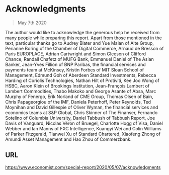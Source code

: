 # Acknowledgments

> May 7th 2020

The author would like to acknowledge the generous help he received from many people while preparing this report. Apart from those mentioned in the text, particular thanks go to Audrey Blater and Yue Malan of Aite Group, Perianne Boring of the Chamber of Digital Commerce, Arnaud de Bresson of Paris EUROPLACE, Adrian Cartwright and Simon Gleeson of Clifford Chance, Randall Chafetz of MUFG Bank, Emmanuel Daniel of The Asian Banker, Jean-Yves Fillion of BNP Paribas, the financial services and payments team at McKinsey, Kristin Forbes of MIT Sloan School of Management, Edmund Goh of Aberdeen Standard Investments, Rebecca Harding of Coriolis Technologies, Nathan Hilt of Protiviti, Kee Joo Wong of HSBC, Aaron Klein of Brookings Institution, Jean-François Lambert of Lambert Commodities, Thabo Makoko and George Asante of Absa, Marc Murphy of Fenergo, Erik Norland of CME Group, Thomas Olsen of Bain, Chris Papageorgiou of the IMF, Daniela Peterhoff, Peter Reynolds, Ted Moynihan and David Gillespie of Oliver Wyman, the financial services and economics teams at S&P Global, Chris Skinner of The Finanser, Fernando Sotelino of Columbia University, Daniel Tabbush of Tabbush Report, Joe Davis of Vanguard, Nicolas Véron of Bruegel, Charlotte Hogg of Visa, Daniel Webber and Ian Manns of FXC Intelligence, Kuangyi Wei and Colin Williams of Parker Fitzgerald, Tianwei Xu of Standard Chartered, Xiaofeng Zhong of Amundi Asset Management and Hao Zhou of Commerzbank.

## URL

https://www.economist.com/special-report/2020/05/07/acknowledgments
